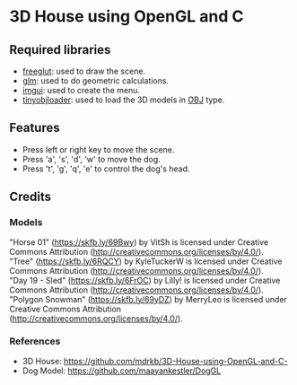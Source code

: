 # 3D House using OpenGL and C

## Required libraries
- [freeglut](http://freeglut.sourceforge.net/): used to draw the scene.
- [glm](https://github.com/g-truc/glm): used to do geometric calculations.
- [imgui](https://github.com/ocornut/imgui): used to create the menu.
- [tinyobjloader](https://github.com/tinyobjloader/tinyobjloader): used to load the 3D models in [OBJ](http://paulbourke.net/dataformats/obj/) type.

## Features
- Press left or right key to move the scene.
- Press 'a', 's', 'd', 'w' to move the dog.
- Press 't', 'g', 'q', 'e' to control the dog's head.

## Credits
### Models
"Horse 01" (https://skfb.ly/69Bwy) by VitSh is licensed under Creative Commons Attribution (http://creativecommons.org/licenses/by/4.0/).<br>
"Tree" (https://skfb.ly/6RQCY) by KyleTuckerW is licensed under Creative Commons Attribution (http://creativecommons.org/licenses/by/4.0/).<br>
"Day 19 - Sled" (https://skfb.ly/6FrOC) by Lilly! is licensed under Creative Commons Attribution (http://creativecommons.org/licenses/by/4.0/).<br>
"Polygon Snowman" (https://skfb.ly/69yDZ) by MerryLeo is licensed under Creative Commons Attribution (http://creativecommons.org/licenses/by/4.0/).

### References
- 3D House: https://github.com/mdrkb/3D-House-using-OpenGL-and-C-
- Dog Model: https://github.com/maayankestler/DogGL
